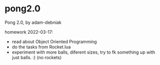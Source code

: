 # pong2.0
 Pong 2.0, by adam-debniak

 homework 2022-03-17:
  - read about Object Oriented Programming
  - do the tasks from Rocket.lua
  - experiment with more balls, diferent sizes, try to fk something up with just balls. :) (no rockets)